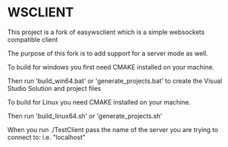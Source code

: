 # WSCLIENT

This project is a fork of easywsclient which is a simple websockets compatible client

The purpose of this fork is to add support for a server mode as well.

To build for windows you first need CMAKE installed on your machine.

Then run 'build_win64.bat' or 'generate_projects.bat' to create the Visual Studio Solution and project files

To build for Linux you need CMAKE installed on your machine.

Then run 'build_linux64.sh' or 'generate_projects.sh'

When you run ./TestClient pass the name of the server you are trying to connect to: i.e. "localhost"

